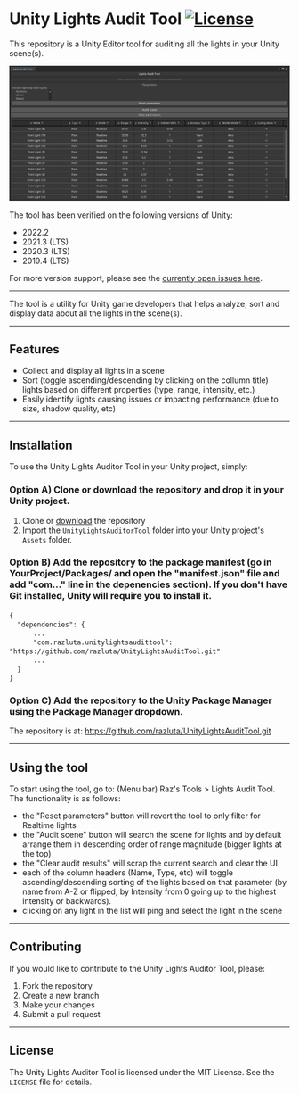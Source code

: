 # Unity Lights Audit Tool [![License](https://img.shields.io/badge/License-MIT-lightgrey.svg?style=flat)](http://mit-license.org)

This repository is a Unity Editor tool for auditing all the lights in your Unity scene(s).

![](/Screenshots/UnityLightsAuditTool_screenshot01.png)

The tool has been verified on the following versions of Unity:
- 2022.2
- 2021.3 (LTS) 
- 2020.3 (LTS)
- 2019.4 (LTS)

For more version support, please see the [currently open issues here](https://github.com/razluta/UnityLightsAuditTool/issues).

*  *  *  *  *

The tool is a utility for Unity game developers that helps analyze, sort and display data about all the lights in the scene(s).

*  *  *  *  *

## Features

* Collect and display all lights in a scene
* Sort (toggle ascending/descending by clicking on the collumn title) lights based on different properties (type, range, intensity, etc.)
* Easily identify lights causing issues or impacting performance (due to size, shadow quality, etc)

*  *  *  *  *

## Installation

To use the Unity Lights Auditor Tool in your Unity project, simply:

### Option A) Clone or download the repository and drop it in your Unity project.
1. Clone or [download](https://github.com/razluta/UnityLightsAuditTool/releases) the repository
2. Import the `UnityLightsAuditorTool` folder into your Unity project's `Assets` folder.

### Option B) Add the repository to the package manifest (go in YourProject/Packages/ and open the "manifest.json" file and add "com..." line in the depenencies section). If you don't have Git installed, Unity will require you to install it.
```
{
  "dependencies": {
      ...
      "com.razluta.unitylightsaudittool": "https://github.com/razluta/UnityLightsAuditTool.git"
      ...
  }
}
```
### Option C) Add the repository to the Unity Package Manager using the Package Manager dropdown.
The repository is at: https://github.com/razluta/UnityLightsAuditTool.git

*  *  *  *  *

## Using the tool

To start using the tool, go to: (Menu bar) Raz's Tools > Lights Audit Tool.
The functionality is as follows:
* the "Reset parameters" button will revert the tool to only filter for Realtime lights
* the "Audit scene" button will search the scene for lights and by default arrange them in descending order of range magnitude (bigger lights at the top)
* the "Clear audit results" will scrap the current search and clear the UI
* each of the column headers (Name, Type, etc) will toggle ascending/descending sorting of the lights based on that parameter (by name from A-Z or flipped, by Intensity from 0 going up to the highest intensity or backwards).
* clicking on any light in the list will ping and select the light in the scene

*  *  *  *  *

## Contributing

If you would like to contribute to the Unity Lights Auditor Tool, please:

1. Fork the repository
2. Create a new branch
3. Make your changes
4. Submit a pull request

*  *  *  *  *

## License

The Unity Lights Auditor Tool is licensed under the MIT License. See the `LICENSE` file for details.
